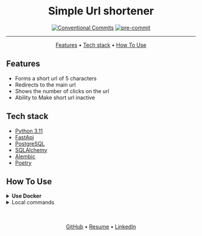 <h1 align="center">
  Simple Url shortener
</h1>

<div align="center">

[![Conventional Commits](https://img.shields.io/badge/Conventional%20Commits-1.0.0-%23FE5196?logo=conventionalcommits&logoColor=white)](https://conventionalcommits.org)
[![pre-commit](https://img.shields.io/badge/pre--commit-enabled-brightgreen?logo=pre-commit)](https://github.com/pre-commit/pre-commit)


</div>
<hr>

<p align="center">
  <a href="#features">Features</a> •
  <a href="#tech-stack">Tech stack</a> •
  <a href="#how-to-use">How To Use</a>
</p>


## Features
- Forms a short url of 5 characters
- Redirects to the main url
- Shows the number of clicks on the url
- Ability to Make short url inactive


## Tech stack
- [Python 3.11](https://www.python.org/downloads/)
- [FastApi](https://fastapi.tiangolo.com/)
- [PostgreSQL](https://www.postgresql.org/)
- [SQLAlchemy](https://www.sqlalchemy.org/)
- [Alembic](https://pypi.org/project/alembic/)
- [Poetry](https://python-poetry.org/docs/)


## How To Use
<details>

<summary><strong>Use Docker</strong></summary>

1. Firstly clone repo
   ```bash
   git clone git@github.com:mrKazzila/shortener.git
   ```

2. Prepare local env with make
   ```bash
    make prepare_env DB_HOST=your_db_host DB_PORT=your_db_port DB_NAME=your_db_name DB_USER=your_db_user DB_PASSWORD=your_db_pass
   ```

3. Run docker compose with make
   ```bash
   make docker_run
   ```

4. Stop docker compose with make
   ```bash
   make docker_stop
   ```

</details>

<details>
<summary>Local commands</summary>

1. Firstly clone repo
   ```bash
   git clone git@github.com:mrKazzila/shortener.git
   ```

2. Prepare local env with make
   ```bash
    make prepare_env DB_HOST=your_db_host DB_PORT=your_db_port DB_NAME=your_db_name DB_USER=your_db_user DB_PASSWORD=your_db_pass
   ```

3. Settings Poetry with make
   ```bash
   make poetry_setup
   ```

4. Upgrade alembic to head & run fastapi use uvicorn
   ```bash
   make fastapi_run
   ```

5. Run pytest and generate coverage html report
   ```bash
   make tests_coverage
   ```

6. Run linters & formatters
   ```bash
   make run_linters
   ```

</details>



<br>
<br>
<p align="center">
  <a href="https://github.com/mrKazzila">GitHub</a> •
  <a href="https://mrkazzila.github.io/resume/">Resume</a> •
  <a href="https://www.linkedin.com/in/i-kazakov/">LinkedIn</a>
</p>
